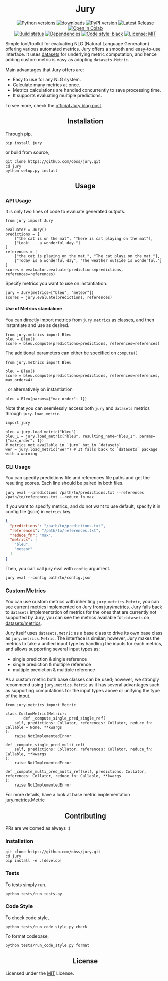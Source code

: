 <h1 align="center">Jury</h1>

<p align="center">
<a href="https://pypi.org/project/jury"><img src="https://img.shields.io/pypi/pyversions/jury" alt="Python versions"></a>
<a href="https://pepy.tech/project/jury"><img src="https://pepy.tech/badge/jury" alt="downloads"></a>
<a href="https://pypi.org/project/jury"><img src="https://img.shields.io/pypi/v/jury?color=blue" alt="PyPI version"></a>
<a href="https://github.com/obss/jury/releases/latest"><img alt="Latest Release" src="https://img.shields.io/github/release-date/obss/jury"></a>
<a href="https://colab.research.google.com/github/obss/jury/blob/main/examples/jury_evaluate.ipynb"><img alt="Open in Colab" src="https://colab.research.google.com/assets/colab-badge.svg"></a>

<br>
<a href="https://github.com/obss/jury/actions"><img alt="Build status" src="https://github.com/obss/jury/actions/workflows/ci.yml/badge.svg"></a>
<a href="https://libraries.io/pypi/jury"><img alt="Dependencies" src="https://img.shields.io/librariesio/github/obss/jury"></a>
<a href="https://github.com/psf/black"><img alt="Code style: black" src="https://img.shields.io/badge/code%20style-black-000000.svg"></a>
<a href="https://github.com/obss/jury/blob/main/LICENSE"><img alt="License: MIT" src="https://img.shields.io/pypi/l/jury"></a>
</p>

Simple tool/toolkit for evaluating NLG (Natural Language Generation) offering various automated metrics. Jury offers a smooth and easy-to-use interface. It uses [datasets](https://github.com/huggingface/datasets/) for underlying metric computation, and hence adding custom metric is easy as adopting `datasets.Metric`. 

Main advantages that Jury offers are:

- Easy to use for any NLG system.
- Calculate many metrics at once.
- Metrics calculations are handled concurrently to save processing time.
- It supports evaluating multiple predictions.

To see more, check the [official Jury blog post](https://medium.com/codable/jury-evaluating-performance-of-nlg-models-730eb9c9999f).

## <div align="center"> Installation </div>

Through pip,

    pip install jury

or build from source,

    git clone https://github.com/obss/jury.git
    cd jury
    python setup.py install

## <div align="center"> Usage </div>

### API Usage

It is only two lines of code to evaluate generated outputs.

    from jury import Jury
    
    evaluator = Jury()
    predictions = [
        ["the cat is on the mat", "There is cat playing on the mat"], 
        ["Look!    a wonderful day."]
    ]
    references = [
        ["the cat is playing on the mat.", "The cat plays on the mat."], 
        ["Today is a wonderful day", "The weather outside is wonderful."]
    ]
    scores = evaluator.evaluate(predictions=predictions, references=references)

Specify metrics you want to use on instantiation.

    jury = Jury(metrics=["bleu", "meteor"])
    scores = jury.evaluate(predictions, references)

#### Use of Metrics standalone

You can directly import metrics from `jury.metrics` as classes, and then instantiate and use as desired.

    from jury.metrics import Bleu
    bleu = Bleu()
    score = bleu.compute(predictions=predictions, references=references)

The additional parameters can either be specified on `compute()`

    from jury.metrics import Bleu

    bleu = Bleu()
    score = bleu.compute(predictions=predictions, references=references, max_order=4)

, or alternatively on instantiation

    bleu = Bleu(params={"max_order": 1})


Note that you can seemlessly access both `jury` and `datasets` metrics through `jury.load_metric`. 

    import jury
    
    bleu = jury.load_metric("bleu")
    bleu_1 = jury.load_metric("bleu", resulting_name="bleu_1", params={"max_order": 1})
    # metrics not available in `jury` but in `datasets`
    wer = jury.load_metric("wer") # It falls back to `datasets` package with a warning


### CLI Usage

You can specify predictions file and references file paths and get the resulting scores. Each line should be paired in both files.

    jury eval --predictions /path/to/predictions.txt --references /path/to/references.txt --reduce_fn max

If you want to specify metrics, and do not want to use default, specify it in config file (json) in `metrics` key.

```json
{
  "predictions": "/path/to/predictions.txt",
  "references": "/path/to/references.txt",
  "reduce_fn": "max",
  "metrics": [
    "bleu",
    "meteor"
  ]
}
```

Then, you can call jury eval with `config` argument.

    jury eval --config path/to/config.json

### Custom Metrics

You can use custom metrics with inheriting `jury.metrics.Metric`, you can see current metrics implemented on Jury from [jury/metrics](https://github.com/obss/jury/tree/master/jury/metrics). Jury falls back to `datasets` implementation of metrics for the ones that are currently not supported by Jury, you can see the metrics available for `datasets` on [datasets/metrics](https://github.com/huggingface/datasets/tree/master/metrics). 

Jury itself uses `datasets.Metric` as a base class to drive its own base class as `jury.metrics.Metric`. The interface is similar; however, Jury makes the metrics to take a unified input type by handling the inputs for each metrics, and allows supporting several input types as;

- single prediction & single reference
- single prediction & multiple reference
- multiple prediction & multiple reference

As a custom metric both base classes can be used; however, we strongly recommend using `jury.metrics.Metric` as it has several advantages such as supporting computations for the input types above or unifying the type of the input.

    from jury.metrics import Metric
    
    class CustomMetric(Metric):
            def _compute_single_pred_single_ref(
        self, predictions: Collator, references: Collator, reduce_fn: Callable = None, **kwargs
    ):
        raise NotImplementedError

    def _compute_single_pred_multi_ref(
        self, predictions: Collator, references: Collator, reduce_fn: Callable, **kwargs
    ):
        raise NotImplementedError

    def _compute_multi_pred_multi_ref(self, predictions: Collator, references: Collator, reduce_fn: Callable, **kwargs
    ):
        raise NotImplementedError

For more details, have a look at base metric implementation [jury.metrics.Metric](./jury/metrics/_base.py)

## <div align="center"> Contributing </div>

PRs are welcomed as always :)

### Installation

    git clone https://github.com/obss/jury.git
    cd jury
    pip install -e .[develop]

### Tests

To tests simply run.

    python tests/run_tests.py

### Code Style

To check code style,

    python tests/run_code_style.py check

To format codebase,

    python tests/run_code_style.py format


## <div align="center"> License </div>

Licensed under the [MIT](LICENSE) License.
